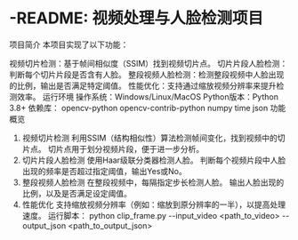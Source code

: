 # -README: 视频处理与人脸检测项目
项目简介
本项目实现了以下功能：

视频切片检测：基于帧间相似度（SSIM）找到视频切片点。
切片片段人脸检测：判断每个切片片段是否含有人脸。
整段视频人脸检测：检测整段视频中人脸出现的比例，输出是否满足特定阈值。
性能优化：支持通过缩放视频分辨率来提升检测效率。
运行环境
操作系统：Windows/Linux/MacOS
Python版本：Python 3.8+
依赖库：
opencv-python
opencv-contrib-python
numpy
time
json
功能概览
1. 视频切片检测
利用SSIM（结构相似性）算法检测帧间变化，找到视频中的切片点。
切片点用于划分视频片段，便于进一步分析。
2. 切片片段人脸检测
使用Haar级联分类器检测人脸。
判断每个视频片段中人脸出现的频率是否超过指定阈值，输出Yes或No。
3. 整段视频人脸检测
在整段视频中，每隔指定步长检测人脸。
输出人脸出现的比例，以及是否满足设定阈值。
4. 性能优化
支持缩放视频分辨率（例如：缩放到原分辨率的一半），以提高处理速度。
运行脚本：
python clip_frame.py --input_video <path_to_video> --output_json <path_to_output_json>

